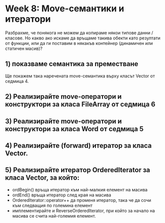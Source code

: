# Week 8: Move-семантики и итератори

Разбрахме, че понякога не можем да копираме някои типове данни / класове. Но какво ако искаме да връщаме такива обекти като резултати от функции, или да ги поставим в някакъв контейнер (динамичен или статичен масив)?

## 1) показваме семантика за преместване
Ще покажем така наречената move-семантика върху класът Vector от седмица 4.

## 2) Реализирайте move-оператори и конструктори за класа FileArray от седмица 6

## 3) Реализирайте move-оператори и конструктори за класа Word от седмица 5

## 4) Реализирайте (forward) итератор за класа Vector.

## 5) Реализирайте итератор OrderedIterator за класа Vector, за който: 
- ordBegin() връща итератор към най-малкия елемент на масива
- ordEnd() връща итератор след края на масива
- OrderedIterator::operator++ да променя итератор, така че да сочи към следващия по големина елемент
- имплементирайте и ReverseOrderedIterator, при който за начало на масива се счита най-големия елемент.
